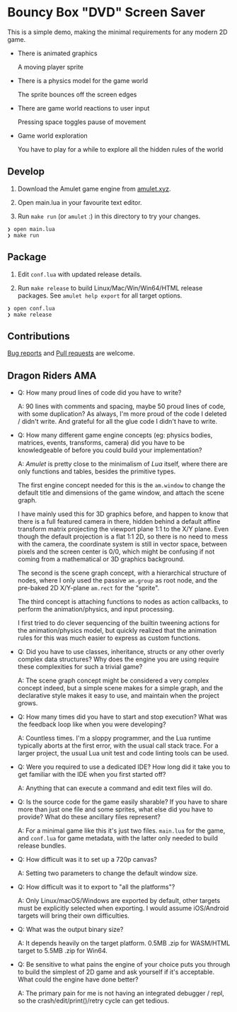 # Bouncy Box "DVD" Screen Saver

This is a simple demo, making the minimal requirements for any modern 2D game.

- There is animated graphics

  A moving player sprite

- There is a physics model for the game world

  The sprite bounces off the screen edges

- There are game world reactions to user input

  Pressing space toggles pause of movement

- Game world exploration

  You have to play for a while to explore all the hidden rules of the world


## Develop

1. Download the Amulet game engine from [amulet.xyz].

2. Open main.lua in your favourite text editor.

3. Run `make run` (or `amulet` :) in this directory to try your changes.

```console
❯ open main.lua
❯ make run
```

[amulet.xyz]: https://amulet.xyz


## Package

1. Edit `conf.lua` with updated release details.

2. Run `make release` to build Linux/Mac/Win/Win64/HTML release packages. See `amulet help export` for all target options.

```console
❯ open conf.lua
❯ make release
```


## Contributions

[Bug reports] and [Pull requests] are welcome.

[Bug reports]: https://github.com/notCalle/am-bouncy/issues
[Pull requests]: https://github.com/notCalle/am-bouncy/pulls


## Dragon Riders AMA

- Q: How many proud lines of code did you have to write?

  A: 90 lines with comments and spacing, maybe 50 proud lines of code, with some duplication? As always, I'm more proud of the code I deleted / didn't write. And grateful for all the glue code I didn't have to write.

- Q: How many different game engine concepts (eg: physics bodies, matrices, events, transforms, camera) did you have to be knowledgeable of before you could build your implementation?

  A: *Amulet* is pretty close to the minimalism of *Lua* itself, where there are only functions and tables, besides the primitive types.

  The first engine concept needed for this is the `am.window` to change the default title and dimensions of the game window, and attach the scene graph.

  I have mainly used this for 3D graphics before, and happen to know that there is a full featured camera in there, hidden behind a default affine transform matrix projecting the viewport plane 1:1 to the X/Y plane. Even though the default projection is a flat 1:1 2D, so there is no need to mess with the camera, the coordinate system is still in vector space, between pixels and the screen center is 0/0, which might be confusing if not coming from a mathematical or 3D graphics background.

  The second is the scene graph concept, with a hierarchical structure of nodes, where I only used the passive `am.group` as root node, and the pre-baked 2D X/Y-plane `am.rect` for the "sprite".

  The third concept is attaching functions to nodes as action callbacks, to perform the animation/physics, and input processing.

  I first tried to do clever sequencing of the builtin tweening actions for the animation/physics model, but quickly realized that the animation rules for this was much easier to express as custom functions.

- Q: Did you have to use classes, inheritance, structs or any other overly complex data structures? Why does the engine you are using require these complexities for such a trivial game?

  A: The scene graph concept might be considered a very complex concept indeed, but a simple scene makes for a simple graph, and the declarative style makes it easy to use, and maintain when the project grows.

- Q: How many times did you have to start and stop execution? What was the feedback loop like when you were developing?

  A: Countless times. I'm a sloppy programmer, and the Lua runtime typically aborts at the first error, with the usual call stack trace. For a larger project, the usual Lua unit test and code linting tools can be used.

- Q: Were you required to use a dedicated IDE? How long did it take you to get familiar with the IDE when you first started off?

  A: Anything that can execute a command and edit text files will do.

- Q: Is the source code for the game easily sharable? If you have to share more than just one file and some sprites, what else did you have to provide? What do these ancillary files represent?

  A: For a minimal game like this it's just two files. `main.lua` for the game, and `conf.lua` for game metadata, with the latter only needed to build release bundles.

- Q: How difficult was it to set up a 720p canvas?

  A: Setting two parameters to change the default window size.

- Q: How difficult was it to export to "all the platforms"?

  A: Only Linux/macOS/Windows are exported by default, other targets must be explicitly selected when exporting. I would assume iOS/Android targets will bring their own difficulties.

- Q: What was the output binary size?

  A: It depends heavily on the target platform. 0.5MB .zip for WASM/HTML target to 5.5MB .zip for Win64.

- Q: Be sensitive to what pains the engine of your choice puts you through to build the simplest of 2D game and ask yourself if it's acceptable. What could the engine have done better?

  A: The primary pain for me is not having an integrated debugger / repl, so the crash/edit/print()/retry cycle can get tedious.
